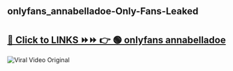 
 ## onlyfans_annabelladoe-Only-Fans-Leaked

# <h2><a href="https://clipsfans.com/onlyfans_annabelladoe&ref=git">🔗 Click to LINKS ⏩⏩ 👉 🟢 onlyfans annabelladoe </a></h2>

<a href="https://clipsfans.com/onlyfans_annabelladoe&ref=git" rel="nofollow" data-target="animated-image.originalLink"><img src="https://i.ibb.co.com/xMMVF88/686577567.gif" alt="Viral Video Original" style="max-width: 100%; display: inline-block;" data-target="animated-image.originalImage"></a>
